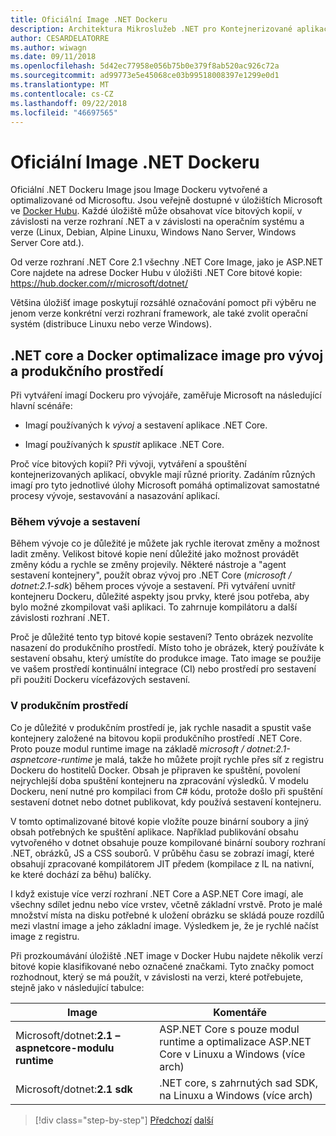```yaml
---
title: Oficiální Image .NET Dockeru
description: Architektura Mikroslužeb .NET pro Kontejnerizované aplikace .NET | Oficiální Image .NET Dockeru
author: CESARDELATORRE
ms.author: wiwagn
ms.date: 09/11/2018
ms.openlocfilehash: 5d42ec77958e056b75b0e379f8ab520ac926c72a
ms.sourcegitcommit: ad99773e5e45068ce03b99518008397e1299e0d1
ms.translationtype: MT
ms.contentlocale: cs-CZ
ms.lasthandoff: 09/22/2018
ms.locfileid: "46697565"
---
```

# <a name="official-net-docker-images"></a>Oficiální Image .NET Dockeru

Oficiální .NET Dockeru Image jsou Image Dockeru vytvořené a optimalizované od Microsoftu. Jsou veřejně dostupné v úložištích Microsoft ve [Docker Hubu](https://hub.docker.com/u/microsoft/). Každé úložiště může obsahovat více bitových kopií, v závislosti na verze rozhraní .NET a v závislosti na operačním systému a verze (Linux, Debian, Alpine Linuxu, Windows Nano Server, Windows Server Core atd.).

Od verze rozhraní .NET Core 2.1 všechny .NET Core Image, jako je ASP.NET Core najdete na adrese Docker Hubu v úložišti .NET Core bitové kopie: https://hub.docker.com/r/microsoft/dotnet/

Většina úložišť image poskytují rozsáhlé označování pomoct při výběru ne jenom verze konkrétní verzi rozhraní framework, ale také zvolit operační systém (distribuce Linuxu nebo verze Windows).

## <a name="net-core-and-docker-image-optimizations-for-development-versus-production"></a>.NET core a Docker optimalizace image pro vývoj a produkčního prostředí

Při vytváření imagí Dockeru pro vývojáře, zaměřuje Microsoft na následující hlavní scénáře:

-   Imagí používaných k *vývoj* a sestavení aplikace .NET Core.

-   Imagí používaných k *spustit* aplikace .NET Core.

Proč více bitových kopií? Při vývoji, vytváření a spouštění kontejnerizovaných aplikací, obvykle mají různé priority. Zadáním různých imagí pro tyto jednotlivé úlohy Microsoft pomáhá optimalizovat samostatné procesy vývoje, sestavování a nasazování aplikací.

### <a name="during-development-and-build"></a>Během vývoje a sestavení

Během vývoje co je důležité je můžete jak rychle iterovat změny a možnost ladit změny. Velikost bitové kopie není důležité jako možnost provádět změny kódu a rychle se změny projevily. Některé nástroje a "agent sestavení kontejnery", použít obraz vývoj pro .NET Core (*microsoft / dotnet:2.1-sdk*) během proces vývoje a sestavení. Při vytváření uvnitř kontejneru Dockeru, důležité aspekty jsou prvky, které jsou potřeba, aby bylo možné zkompilovat vaši aplikaci. To zahrnuje kompilátoru a další závislosti rozhraní .NET.

Proč je důležité tento typ bitové kopie sestavení? Tento obrázek nezvolíte nasazení do produkčního prostředí. Místo toho je obrázek, který používáte k sestavení obsahu, který umístíte do produkce image. Tato image se použije ve vašem prostředí kontinuální integrace (CI) nebo prostředí pro sestavení při použití Dockeru vícefázových sestavení.

### <a name="in-production"></a>V produkčním prostředí

Co je důležité v produkčním prostředí je, jak rychle nasadit a spustit vaše kontejnery založené na bitovou kopii produkčního prostředí .NET Core. Proto pouze modul runtime image na základě *microsoft / dotnet:2.1-aspnetcore-runtime* je malá, takže ho můžete projít rychle přes síť z registru Dockeru do hostitelů Docker. Obsah je připraven ke spuštění, povolení nejrychlejší doba spuštění kontejneru na zpracování výsledků. V modelu Dockeru, není nutné pro kompilaci from C\# kódu, protože došlo při spuštění sestavení dotnet nebo dotnet publikovat, kdy používá sestavení kontejneru.

V tomto optimalizované bitové kopie vložíte pouze binární soubory a jiný obsah potřebných ke spuštění aplikace. Například publikování obsahu vytvořeného v dotnet obsahuje pouze kompilované binární soubory rozhraní .NET, obrázků, JS a CSS souborů. V průběhu času se zobrazí imagí, které obsahují zpracované kompilátorem JIT předem (kompilace z IL na nativní, ke které dochází za běhu) balíčky.

I když existuje více verzí rozhraní .NET Core a ASP.NET Core imagí, ale všechny sdílet jednu nebo více vrstev, včetně základní vrstvě. Proto je malé množství místa na disku potřebné k uložení obrázku se skládá pouze rozdílů mezi vlastní image a jeho základní image. Výsledkem je, že je rychlé načíst image z registru.

Při prozkoumávání úložiště .NET image v Docker Hubu najdete několik verzí bitové kopie klasifikované nebo označené značkami. Tyto značky pomoct rozhodnout, který se má použít, v závislosti na verzi, které potřebujete, stejně jako v následující tabulce:

| Image                                       | Komentáře                                                                                          |
| ------------------------------------------- | ------------------------------------------------------------------------------------------------- |
| Microsoft/dotnet:**2.1 – aspnetcore-modulu runtime** | ASP.NET Core s pouze modul runtime a optimalizace ASP.NET Core v Linuxu a Windows (více arch) |
| Microsoft/dotnet:**2.1 sdk**                | .NET core, s zahrnutých sad SDK, na Linuxu a Windows (více arch)                                  |


>[!div class="step-by-step"]
[Předchozí](net-container-os-targets.md)
[další](../architect-microservice-container-applications/index.md)
